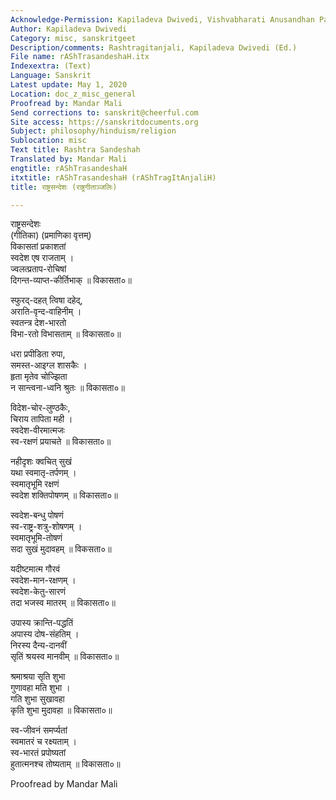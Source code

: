 ```yaml
---
Acknowledge-Permission: Kapiladeva Dwivedi, Vishvabharati Anusandhan Parishad, Varanasi
Author: Kapiladeva Dwivedi
Category: misc, sanskritgeet
Description/comments: Rashtragitanjali, Kapiladeva Dwivedi (Ed.)
File name: rAShTrasandeshaH.itx
Indexextra: (Text)
Language: Sanskrit
Latest update: May 1, 2020
Location: doc_z_misc_general
Proofread by: Mandar Mali
Send corrections to: sanskrit@cheerful.com
Site access: https://sanskritdocuments.org
Subject: philosophy/hinduism/religion
Sublocation: misc
Text title: Rashtra Sandeshah
Translated by: Mandar Mali
engtitle: rAShTrasandeshaH
itxtitle: rAShTrasandeshaH (rAShTragItAnjaliH)
title: राष्ट्रसन्देशः (राष्ट्रगीताञ्जलिः)

---
```

  
 राष्ट्रसन्देशः   
(गीतिका) (प्रमाणिका वृत्तम्)  
विकासतां प्रकाशतां  
     स्वदेश एष राजताम् ।  
ज्वलत्प्रताप-रोचिषां  
     दिगन्त-व्याप्त-कीर्तिभाक् ॥ विकासता०॥  
  
स्फुरद्-दहत् त्विषा दहेद्,  
     अराति-वृन्द-वाहिनीम् ।  
स्वतन्त्र देश-भारतो  
     विभा-रतो विभासताम् ॥ विकासता०॥  
  
धरा प्रपीडिता रुपा,  
     समस्त-आइग्ल शासकैः ।  
हृता मृतेव चोज्झिता  
     न सान्त्वना-ध्वनि श्रुतः ॥ विकासता०॥  
  
विदेश-चोर-लुण्ठकैः,  
     चिराय तापिता मही ।  
स्वदेश-वीरमात्मजः  
     स्व-रक्षणं प्रयाचते ॥ विकासता०॥  
  
नहीदृशः क्वचित् सुखं  
     यथा स्वमातृ-तर्पणम् ।  
स्वमातृभूमि रक्षणं  
     स्वदेश शक्तिपोषणम् ॥ विकासता०॥  
  
स्वदेश-बन्धु पोषणं  
     स्व-राष्ट्र-शत्रु-शोषणम् ।  
स्वमातृभूमि-तोषणं  
     सदा सुखं मुदावहम् ॥ विकसता०॥  
  
यदीष्टमात्म गौरवं  
     स्वदेश-मान-रक्षणम् ।  
स्वदेश-केतु-सारणं  
     तदा भजस्व मातरम् ॥ विकासता०॥  
  
उपास्य क्रान्ति-पद्धतिं  
     अपास्य दोष-संहतिम् ।  
निरस्य दैन्य-दानवीं  
     सृतिं श्रयस्व मानवीम् ॥ विकासता०॥  
  
श्रमाश्रया सृति शुभा  
     गुणावहा मति शुभा ।  
गति शुभा सुखावहा  
     कृति शुभा मुदावहा ॥ विकासता०॥  
  
स्व-जीवनं समर्प्यतां  
     स्वमातरं च रक्ष्यताम् ।  
स्व-भारतं प्रपोष्यतां  
     हुतात्मनश्च तोष्यताम् ॥ विकासता०॥  
  
  
Proofread by Mandar Mali   
  
